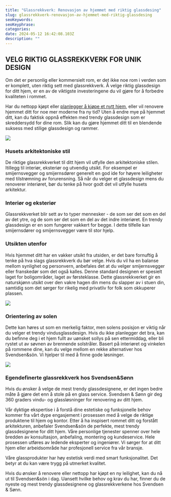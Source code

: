 ```yaml
---
title: "Glassrekkverk: Renovasjon av hjemmet med riktig glassdesing"
slug: glassrekkverk-renovasjon-av-hjemmet-med-riktig-glassdesing
seoKeywords: 
seoKeyphrase: 
categories: 
date: 2024-05-12 16:42:08.103Z 
description: ""
---
```


## VELG RIKTIG GLASSREKKVERK FOR UNIK DESIGN

Om det er personlig eller kommersielt rom, er det ikke noe rom i verden som er komplett, uten riktig sett med glassrekkverk. Å velge riktig glassdesign for ditt hjem, er en av de viktigste investeringene du vil gjøre for å forbedre kvaliteten i rommet.

Har du nettopp kjøpt eller [planlegger å kjøpe et nytt hjem](http://meglerportalen.no), eller vil renovere hjemmet ditt for noe mer moderne fra ny tid? Uten å endre mye på hjemmet ditt, kan du faktisk oppnå effekten med trendy glassdesign som er skreddersydd for dine rom. Slik kan du gjøre hjemmet ditt til en blendende suksess med stilige glassdesign og rammer.



![](https://cdn.sanity.io/images/csbn9wp4/transformed-data/1c48f25c3ca1cd4600086940c25b1bd7d16d9f9f-1000x800.png)

### Husets arkitektoniske stil

De riktige glassrekkverket til ditt hjem vil utfylle den arkitektoniske stilen. Itillegg til interiør, eksteriør og utvendig utsikt. For eksempel er smijernsvegger og smijernsdører generelt en god ide for høyere leiligheter med tilstrømning av forurensning. Så når du velger et glassdesign mens du renoverer interiøret, bør du tenke på hvor godt det vil utfylle husets arkitektur.

### Interiør og eksteriør

Glassrekkverket blir sett av to typer mennesker - de som ser det som en del av det ytre, og de som ser det som en del av det indre interiøret. En trendy glassdesign er en som fungerer vakkert for begge. I dette tilfelle kan smijernsdører og smijernsvegger være til stor hjelp.

### Utsikten utenfor

Hvis hjemmet ditt har en vakker utsikt fra utsiden, er det bare fornuftig å tenke på hva slags glassrekkverk du bør velge. Hvis du vil ha en balanse mellom synlighet og personvern, anbefales det at du velger smijernsvegger eller franskedør som det også kalles. Denne standard designen er spesielt laget for boligområder, laget av førsteklasse. Dette glassrekkverket gir en naturskjønn utsikt over den vakre hagen din mens du slapper av i stuen din, samtidig som det sørger for rikelig med privatliv for folk som okkuperer plassen.



![](https://cdn.sanity.io/images/csbn9wp4/transformed-data/bcd2b8aebd945c78f23b4d1ce22d23fe0c8ce55e-1199x800.jpg)

### Orientering av solen

Dette kan høres ut som en merkelig faktor, men solens posisjon er viktig når du velger et trendy vindusglassdesign. Hvis du ikke planlegger det bra, kan du befinne deg i et hjem fullt av uønsket sollys på sen ettermiddag, eller bli rystet ut av søvnen av brennende solstråler. Basert på interiøret og vinkelen på rommene dine, kan du velge mellom en rekke alternativer hos Svendsen&sön. Vi hjelper til med å finne gode løsninger.



![](https://cdn.sanity.io/images/csbn9wp4/transformed-data/58192bc7d0b70c08c00ac6b5860892324b022d87-1000x800.png)

### Egendefinerte glassrekkverk hos Svendsen&Sønn

Hvis du ønsker å velge de mest trendy glassdesignene, er det ingen bedre måte å gjøre det enn å stole på en glass service. Svendsen & Sønn gir deg 360 graders vindu- og glassløsninger for renovering av ditt hjem.

Vår dyktige ekspertise i å forstå dine estetiske og funksjonelle behov kommer fra vårt dype engasjement i prosessen med å velge de riktige produktene til hjem og kontor. Etter å ha inspisert rommet ditt og forstått arkitekturen, anbefaler Svendsen&sön de perfekte, mest trendy glassdesignene for ditt hjem. Våre personlige tjenester spenner over hele bredden av konsultasjon, anbefaling, montering og kundeservice. Hele prosessen utføres av ledende eksperter og ingeniører. Vi sørger for at ditt hjem eller arbeidsområde har profesjonell service fra vår bransje.

Våre glassprodukter har høy estetisk verdi med smart funksjonalitet. Det betyr at du kan være trygg på utmerket kvalitet.

Hvis du ønsker å renovere eller nettopp har kjøpt en ny leilighet, kan du nå ut til Svendsen&sön i dag. Uansett hvilke behov og krav du har, finner du de nyeste og mest trendy glassdesignene og glassrekkverkene hos Svendsen & Sønn.
